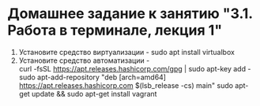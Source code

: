 # Домашнее задание к занятию "3.1. Работа в терминале, лекция 1"

1. Установите средство виртуализации -    sudo apt install virtualbox
2. Установите средство автоматизации -    
curl -fsSL https://apt.releases.hashicorp.com/gpg | sudo apt-key add -
sudo apt-add-repository "deb [arch=amd64] https://apt.releases.hashicorp.com $(lsb_release -cs) main"
sudo apt-get update && sudo apt-get install vagrant    

